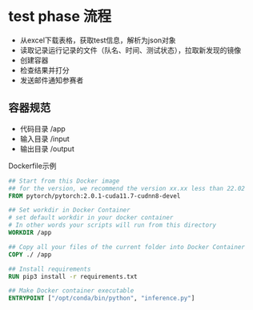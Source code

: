 # test phase 流程

- 从excel下载表格，获取test信息，解析为json对象
- 读取记录运行记录的文件（队名、时间、测试状态），拉取新发现的镜像
- 创建容器
- 检查结果并打分
- 发送邮件通知参赛者

## 容器规范

- 代码目录 /app
- 输入目录 /input
- 输出目录 /output

Dockerfile示例
``` Dockerfile
## Start from this Docker image
## for the version, we recommend the version xx.xx less than 22.02
FROM pytorch/pytorch:2.0.1-cuda11.7-cudnn8-devel

## Set workdir in Docker Container
# set default workdir in your docker container
# In other words your scripts will run from this directory
WORKDIR /app

## Copy all your files of the current folder into Docker Container
COPY ./ /app

## Install requirements
RUN pip3 install -r requirements.txt

## Make Docker container executable
ENTRYPOINT ["/opt/conda/bin/python", "inference.py"]
```
